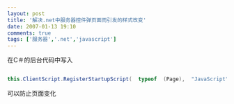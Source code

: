 ```yaml
---
layout: post
title: '解决.net中服务器控件弹页面而引发的样式改变'
date: 2007-01-13 19:10
comments: true
tags: ['服务器','.net','javascript']
---
```


在C＃的后台代码中写入
```C#

this.ClientScript.RegisterStartupScript(  typeof  (Page),  "JavaScript",  "<script>window.close('StateChangeApply.aspx','','left=0,top=0,scrollbars=yes,width=600,height=500')</script>" );  

```


可以防止页面变化


